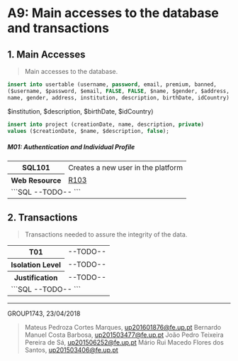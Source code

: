 # A9: Main accesses to the database and transactions

## 1. Main Accesses
> Main accesses to the database.
 ```SQL
insert into usertable (username, password, email, premium, banned, 
($username, $password, $email, FALSE, FALSE, $name, $gender, $address, 
name, gender, address, institution, description, birthDate, idCountry) values 
```
$institution, $description, $birthDate, $idCountry)

```SQL
insert into project (creationDate, name, description, private) 
values ($creationDate, $name, $description, false);
```
##### M01: Authentication and Individual Profile
<table>
    <tr>
      <th>SQL101</th>
      <td>Creates a new user in the platform</td>
    </tr>
    <tr>
      <th>Web Resource</th>
      <td><a href="https://github.com/mpcmarques/lbaw1743/blob/master/artifacts/A7/A7.md#r103-register-action">R103</a></td>
    </tr>
    <tr>
      <td colspan='2'>
      ```SQL
      --TODO--
      ```
      </td>
    </tr>
</table>

## 2. Transactions
> Transactions needed to assure the integrity of the data.

<table>
  <tr>
    <th>T01</th>
    <td>--TODO--</td>
  </tr>
  <tr>
    <th>Isolation Level</th>
    <td>--TODO--</td>
  </tr>
  <tr>
    <th>Justification</th>
    <td>--TODO--</td>
  </tr>
  <tr>
    <td colspan='2'>
    ```SQL
    --TODO--
    ```
    </td>
  </tr>
</table>

<!--
***
## Revision history

Changes made to the first submission:
1. Item 1
1. Item 2 -->

***

GROUP1743, 23/04/2018

> Mateus Pedroza Cortes Marques, up201601876@fe.up.pt
> Bernardo Manuel Costa Barbosa, up201503477@fe.up.pt
> João Pedro Teixeira Pereira de Sá, up201506252@fe.up.pt
> Mário Rui Macedo Flores dos Santos, up201503406@fe.up.pt
